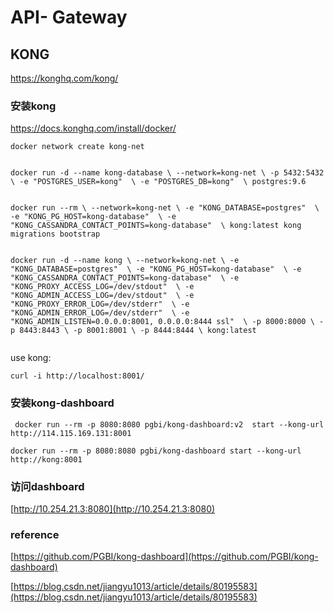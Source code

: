 # API- Gateway




## KONG
https://konghq.com/kong/  

### 安装kong
https://docs.konghq.com/install/docker/


```
docker network create kong-net


docker run -d --name kong-database \ --network=kong-net \ -p 5432:5432 \ -e "POSTGRES_USER=kong"  \ -e "POSTGRES_DB=kong"  \ postgres:9.6


docker run --rm \ --network=kong-net \ -e "KONG_DATABASE=postgres"  \ -e "KONG_PG_HOST=kong-database"  \ -e "KONG_CASSANDRA_CONTACT_POINTS=kong-database"  \ kong:latest kong migrations bootstrap


docker run -d --name kong \ --network=kong-net \ -e "KONG_DATABASE=postgres"  \ -e "KONG_PG_HOST=kong-database"  \ -e "KONG_CASSANDRA_CONTACT_POINTS=kong-database"  \ -e "KONG_PROXY_ACCESS_LOG=/dev/stdout"  \ -e "KONG_ADMIN_ACCESS_LOG=/dev/stdout"  \ -e "KONG_PROXY_ERROR_LOG=/dev/stderr"  \ -e "KONG_ADMIN_ERROR_LOG=/dev/stderr"  \ -e "KONG_ADMIN_LISTEN=0.0.0.0:8001, 0.0.0.0:8444 ssl"  \ -p 8000:8000 \ -p 8443:8443 \ -p 8001:8001 \ -p 8444:8444 \ kong:latest


```

use kong:

```
curl -i http://localhost:8001/
```



### 安装kong-dashboard


```
 docker run --rm -p 8080:8080 pgbi/kong-dashboard:v2  start --kong-url http://114.115.169.131:8001
```



```
docker run --rm -p 8080:8080 pgbi/kong-dashboard start --kong-url http://kong:8001
```


### 访问dashboard
[http://10.254.21.3:8080](http://10.254.21.3:8080)



### reference

[https://github.com/PGBI/kong-dashboard](https://github.com/PGBI/kong-dashboard)

[https://blog.csdn.net/jiangyu1013/article/details/80195583](https://blog.csdn.net/jiangyu1013/article/details/80195583)



